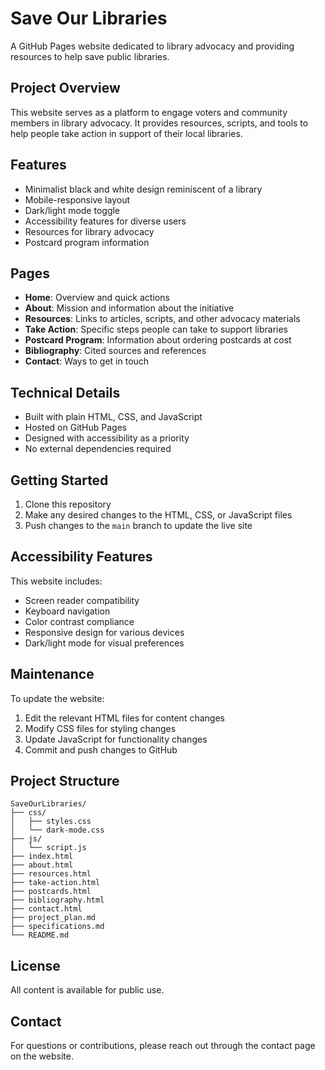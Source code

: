 # Save Our Libraries

A GitHub Pages website dedicated to library advocacy and providing resources to help save public libraries.

## Project Overview

This website serves as a platform to engage voters and community members in library advocacy. It provides resources, scripts, and tools to help people take action in support of their local libraries.

## Features

- Minimalist black and white design reminiscent of a library
- Mobile-responsive layout
- Dark/light mode toggle
- Accessibility features for diverse users
- Resources for library advocacy
- Postcard program information

## Pages

- **Home**: Overview and quick actions
- **About**: Mission and information about the initiative
- **Resources**: Links to articles, scripts, and other advocacy materials
- **Take Action**: Specific steps people can take to support libraries
- **Postcard Program**: Information about ordering postcards at cost
- **Bibliography**: Cited sources and references
- **Contact**: Ways to get in touch

## Technical Details

- Built with plain HTML, CSS, and JavaScript
- Hosted on GitHub Pages
- Designed with accessibility as a priority
- No external dependencies required

## Getting Started

1. Clone this repository
2. Make any desired changes to the HTML, CSS, or JavaScript files
3. Push changes to the `main` branch to update the live site

## Accessibility Features

This website includes:
- Screen reader compatibility
- Keyboard navigation
- Color contrast compliance
- Responsive design for various devices
- Dark/light mode for visual preferences

## Maintenance

To update the website:
1. Edit the relevant HTML files for content changes
2. Modify CSS files for styling changes
3. Update JavaScript for functionality changes
4. Commit and push changes to GitHub

## Project Structure

```
SaveOurLibraries/
├── css/
│   ├── styles.css
│   └── dark-mode.css
├── js/
│   └── script.js
├── index.html
├── about.html
├── resources.html
├── take-action.html
├── postcards.html
├── bibliography.html
├── contact.html
├── project_plan.md
├── specifications.md
└── README.md
```

## License

All content is available for public use.

## Contact

For questions or contributions, please reach out through the contact page on the website.
